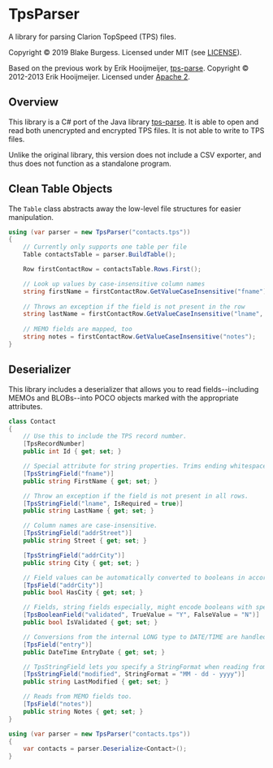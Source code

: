 # TpsParser

A library for parsing Clarion TopSpeed (TPS) files.

Copyright © 2019 Blake Burgess.  Licensed under MIT (see [LICENSE](LICENSE)).

Based on the previous work by Erik Hooijmeijer, [tps-parse](https://github.com/ctrl-alt-dev/tps-parse). Copyright © 2012-2013 Erik Hooijmeijer.  Licensed under [Apache 2](https://www.apache.org/licenses/LICENSE-2.0.html).

## Overview

This library is a C# port of the Java library [tps-parse](https://github.com/ctrl-alt-dev/tps-parse).  It is able to open and read both unencrypted and encrypted TPS files.  It is not able to write to TPS files.

Unlike the original library, this version does not include a CSV exporter, and thus does not function as a standalone program.

## Clean Table Objects

The `Table` class abstracts away the low-level file structures for easier manipulation.

```cs
using (var parser = new TpsParser("contacts.tps"))
{
    // Currently only supports one table per file
    Table contactsTable = parser.BuildTable();

    Row firstContactRow = contactsTable.Rows.First();

    // Look up values by case-insensitive column names
    string firstName = firstContactRow.GetValueCaseInsensitive("fname");
    
    // Throws an exception if the field is not present in the row
    string lastName = firstContactRow.GetValueCaseInsensitive("lname", isRequired: true);
    
    // MEMO fields are mapped, too
    string notes = firstContactRow.GetValueCaseInsensitive("notes");
}
```

## Deserializer

This library includes a deserializer that allows you to read fields--including MEMOs and BLOBs--into POCO objects marked with the appropriate attributes.

```cs
class Contact
{
    // Use this to include the TPS record number.
    [TpsRecordNumber]
    public int Id { get; set; }

    // Special attribute for string properties. Trims ending whitespace by default.
    [TpsStringField("fname")]
    public string FirstName { get; set; }

    // Throw an exception if the field is not present in all rows.
    [TpsStringField("lname", IsRequired = true)]
    public string LastName { get; set; }

    // Column names are case-insensitive.
    [TpsStringField("addrStreet")]
    public string Street { get; set; }

    [TpsStringField("addrCity")]
    public string City { get; set; }

    // Field values can be automatically converted to booleans in accordance with Clarion expression rules.
    [TpsField("addrCity")]
    public bool HasCity { get; set; }

    // Fields, string fields especially, might encode booleans with specific values for true/false.
    [TpsBooleanField("validated", TrueValue = "Y", FalseValue = "N")]
    public bool IsValidated { get; set; }

    // Conversions from the internal LONG type to DATE/TIME are handled automatically when necessary.
    [TpsField("entry")]
    public DateTime EntryDate { get; set; }

    // TpsStringField lets you specify a StringFormat when reading from non-string fields -- in this case, a DATE.
    [TpsStringField("modified", StringFormat = "MM - dd - yyyy")]
    public string LastModified { get; set; }

    // Reads from MEMO fields too.
    [TpsField("notes")]
    public string Notes { get; set; }
}
```

```cs
using (var parser = new TpsParser("contacts.tps"))
{
    var contacts = parser.Deserialize<Contact>();
}
```
